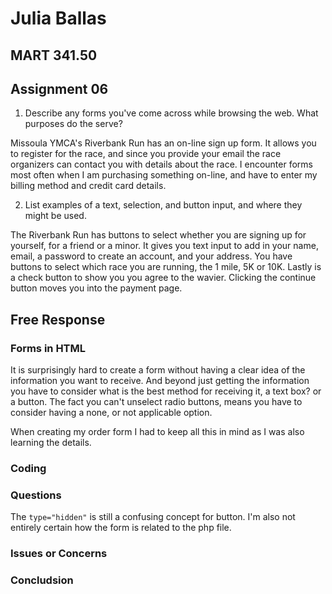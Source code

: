 # Julia Ballas

## MART 341.50

## Assignment 06

1. Describe any forms you've come across while browsing the web. What purposes do the serve?

  Missoula YMCA's Riverbank Run has an on-line sign up form. It allows you to register for the race, and since you provide your email the race organizers can contact you with details about the race. I encounter forms most often when I am purchasing something on-line, and have to enter my billing method and credit card details.


2. List examples of a text, selection, and button input, and where they might be used.

The Riverbank Run has buttons to select whether you are signing up for yourself, for a friend or a minor. It gives you text input to add in your name, email, a password to create an account, and your address. You have buttons to select which race you are running, the 1 mile, 5K or 10K. Lastly is a check button to show you you agree to the wavier. Clicking the continue button moves you into the payment page.

## Free Response

### Forms in HTML

It is surprisingly hard to create a form without having a clear idea of the information you want to receive. And beyond just getting the information you have to consider what is the best method for receiving it, a text box? or a button. The fact you can't unselect radio buttons, means you have to consider having a none, or not applicable option.

When creating my order form I had to keep all this in mind as I was also learning the details.



### Coding

### Questions
The `type="hidden"` is still a confusing concept for button.
I'm also not entirely certain how the form is related to the php file.

### Issues or Concerns
### Concludsion
